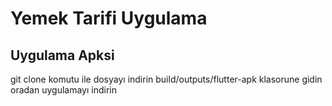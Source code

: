 # Yemek Tarifi Uygulama
## Uygulama Apksi
git clone komutu ile dosyayı indirin
build/outputs/flutter-apk klasorune gidin oradan uygulamayı indirin
